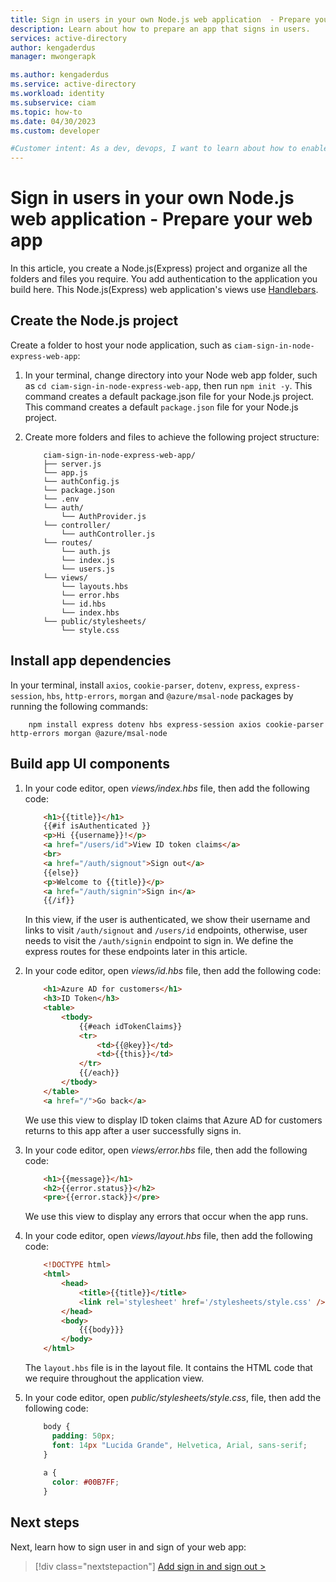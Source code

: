 ```yaml
---
title: Sign in users in your own Node.js web application  - Prepare your web app
description: Learn about how to prepare an app that signs in users.
services: active-directory
author: kengaderdus
manager: mwongerapk

ms.author: kengaderdus
ms.service: active-directory
ms.workload: identity
ms.subservice: ciam
ms.topic: how-to
ms.date: 04/30/2023
ms.custom: developer

#Customer intent: As a dev, devops, I want to learn about how to enable authentication in my own Node.js web app with Azure Active Directory (Azure AD) for customers tenant
---
```


# Sign in users in your own Node.js web application  - Prepare your web app

In this article, you create a Node.js(Express) project and organize all the folders and files you require. You add authentication to the application you build here. This Node.js(Express) web application's views use [Handlebars](https://handlebarsjs.com).

## Create the Node.js project

Create a folder to host your node application, such as `ciam-sign-in-node-express-web-app`:

1. In your terminal, change directory into your Node web app folder, such as `cd ciam-sign-in-node-express-web-app`, then run `npm init -y`. This command creates a default package.json file for your Node.js project. This command creates a default `package.json` file for your Node.js project.

1. Create more folders and files to achieve the following project structure:

    ```
        ciam-sign-in-node-express-web-app/
        ├── server.js
        └── app.js
        └── authConfig.js
        └── package.json
        └── .env
        └── auth/
            └── AuthProvider.js
        └── controller/
            └── authController.js
        └── routes/
            └── auth.js
            └── index.js
            └── users.js
        └── views/
            └── layouts.hbs
            └── error.hbs
            └── id.hbs
            └── index.hbs   
        └── public/stylesheets/
            └── style.css
    ```

## Install app dependencies

In your terminal, install `axios`, `cookie-parser`, `dotenv`, `express`, `express-session`, `hbs`, `http-errors`, `morgan` and `@azure/msal-node` packages by running the following commands:

```console
    npm install express dotenv hbs express-session axios cookie-parser http-errors morgan @azure/msal-node   
```

## Build app UI components

1. In your code editor, open *views/index.hbs* file, then add the following code:

    ```html
        <h1>{{title}}</h1>
        {{#if isAuthenticated }}
        <p>Hi {{username}}!</p>
        <a href="/users/id">View ID token claims</a>
        <br>
        <a href="/auth/signout">Sign out</a>
        {{else}}
        <p>Welcome to {{title}}</p>
        <a href="/auth/signin">Sign in</a>
        {{/if}}
    ```
    In this view, if the user is authenticated, we show their username and links to visit `/auth/signout` and `/users/id` endpoints, otherwise, user needs to visit the `/auth/signin` endpoint to sign in. We define the express routes for these endpoints later in this article.

1. In your code editor, open *views/id.hbs* file, then add the following code:

    ```html
        <h1>Azure AD for customers</h1>
        <h3>ID Token</h3>
        <table>
            <tbody>
                {{#each idTokenClaims}}
                <tr>
                    <td>{{@key}}</td>
                    <td>{{this}}</td>
                </tr>
                {{/each}}
            </tbody>
        </table>
        <a href="/">Go back</a>
    ```
    We use this view to display ID token claims that Azure AD for customers returns to this app after a user successfully signs in.  

1. In your code editor, open *views/error.hbs* file, then add the following code:

    ```html
        <h1>{{message}}</h1>
        <h2>{{error.status}}</h2>
        <pre>{{error.stack}}</pre>
    ```

    We use this view to display any errors that occur when the app runs.

1. In your code editor, open *views/layout.hbs* file, then add the following code:

    ```html
        <!DOCTYPE html>
        <html>        
            <head>
                <title>{{title}}</title>
                <link rel='stylesheet' href='/stylesheets/style.css' />
            </head>            
            <body>
                {{{body}}}
            </body>        
        </html>
    ```
    
    The `layout.hbs` file is in the layout file. It contains the HTML code that we require throughout the application view.    

1. In your code editor, open *public/stylesheets/style.css*, file, then add the following code:

    ```css
        body {
          padding: 50px;
          font: 14px "Lucida Grande", Helvetica, Arial, sans-serif;
        }
        
        a {
          color: #00B7FF;
        }
    ```

## Next steps

Next, learn how to sign user in and sign of your web app:

> [!div class="nextstepaction"]
> [Add sign in and sign out >](how-to-web-app-node-sign-in-sign-in-out.md)
